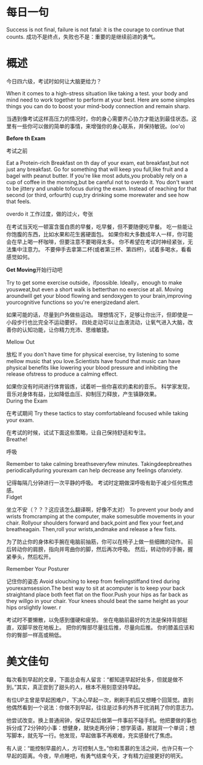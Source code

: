 # 每日一句
Success is not final, failure is not fatal: it is the courage to continue that counts. 
成功不是终点，失败也不是：重要的是继续前进的勇气。


# 概述

今日四六级，考试时如何让大脑更给力？



When it comes to a high-stress situation like taking a test. your body and mind need to work together to perform at your best. Here are some simples things you can do to boost your mind-body connection and remain sharp.

当遇到像考试这样高压力的情况时，你的身心需要齐心协力才能达到最佳状态。这里有一些你可以做的简单的事情，来增强你的身心联系，并保持敏锐。(oo'o)

**Before th Exam**

考试之前

Eat a Protein-rich Breakfast on th day of your exam, eat breakfast,but not just any breakfast. Go for something that will keep you full,like fruit and a bagel with peanut butter. If you're like most aduts,you probably rely on a cup of coffee in the morning,but be careful not to overdo it. You don't want to be jittery and unable tofocus during the exam. Instead of reaching for that second (or third, orfourth) cup,try drinking some morewater and see how that feels.

overdo it 工作过度，做的过火，夸张

在考试当天吃一顿富含蛋白质的早餐，吃早餐，但不要随便吃早餐。 吃一些能让你饱腹的东西，比如水果和花生酱硬面包。 如果你和大多数成年人一样，你可能会在早上喝一杯咖啡，但要注意不要喝得太多。 你不希望在考试时神经紧张，无法集中注意力。 不要伸手去拿第二杯(或者第三杯、第四杯)，试着多喝水，看看感觉如何。



**Get Moving**开始行动吧

Try to get some exercise outside，ifpossible. Ideally，enough to make yousweat,but even a short walk is betterthan no exercise at all. Moving aroundwill get your blood flowing and sendoxygen to your brain,improving yourcognitive functions so you're energizedand alert.

如果可能的话，尽量到户外做些运动。 理想情况下，足够让你出汗，但即使是一小段步行也比完全不运动要好。 四处走动可以让血液流动，让氧气进入大脑，改善你的认知功能，让你精力充沛、思维敏捷。

Mellow Out

放松
If you don't have time for physical exercise, try listening to some mellow music that you love.Scientists have found that music can have physical benefits like lowering your blood pressure and inhibiting the release ofstress to produce a calming effect.

如果你没有时间进行体育锻炼，试着听一些你喜欢的柔和的音乐。 科学家发现，音乐对身体有益，比如降低血压、抑制压力释放，产生镇静效果。  
During the Exam

在考试期间
Try these tactics to stay comfortableand focused while taking your exam.

在考试的时候，试试下面这些策略，让自己保持舒适和专注。  
Breathe!

呼吸

Remember to take calming breathseveryfew minutes. Takingdeepbreathes periodicallyduring yourexam can help decrease any feelings ofanxiety.

记得每隔几分钟进行一次平静的呼吸。 考试时定期做深呼吸有助于减少任何焦虑感。  
Fidget

坐立不安（？？？这应该怎么翻译啊，好像不太对）
To prevent your body and wrists fromcramping at the computer, make somesubtle movements in your chair. Rollyour shoulders forward and back,point and flex your feet,and breatheagain. Then,roll your wrists,andmake and release a few fists.

为了防止你的身体和手腕在电脑前抽筋，你可以在椅子上做一些细微的动作。 前后转动你的肩膀，指向并弯曲你的脚，然后再次呼吸。 然后，转动你的手腕，握紧拳头，然后松开。

Remember Your Posturer

记住你的姿态
Avoid slouching to keep from feelingstiffand tired during yourexamsession.The best way to sit at acomputer is to keep your back straightand place both feet flat on the floor.Push your hips as far back as they willgo in your chair. Your knees should beat the same height as your hips orslightly lower. r

考试时不要懒散，以免感到僵硬和疲劳。 坐在电脑前最好的方法是保持背部挺直，双脚平放在地板上。 把你的臀部尽量往后推，尽量向后推。 你的膝盖应该和你的臀部一样高或稍低。 


# 美文佳句

每次看到早起的文章，下面总会有人留言：“都知道早起好处多，但就是做不到。”其实，真正尝到了甜头的人，根本不用刻意坚持早起。

有位UP主曾是早起困难户，下决心早起一次，刷刷手机后又想睡个回笼觉。直到他偶然看到一个说法：你做不到早起，往往是过多的外界干扰消耗了你的意志力。

他尝试改变。换上普通闹钟，保证早起后做第一件事前不碰手机。他把要做的事也拆分成了2分钟的小事：想健身，就快走两分钟；想学英语，那就背一个单词；想写脚本，就先写一行。他发现，早起做事不再艰难，充实感替代了焦虑。

有人说：“能控制早晨的人，方可控制人生。”你和羡慕的生活之间，也许只有一个早起的距离。今夜，早点睡吧，有勇气结束今天，才有精力迎接更好的明天。
